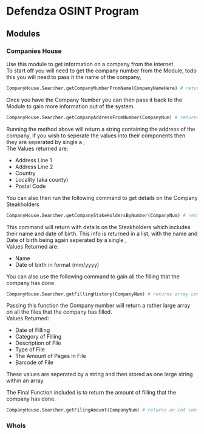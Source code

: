 # Defendza OSINT Program

## Modules
### Companies House
Use this module to get information on a company from the internet.  
To start off you will need to get the company number from the Module, todo this you will need to pass it the name of the company,
```python
CompanyHouse.Searcher.getCompanyNumberFromName(CompanyNameHere) # returns the company number
```
Once you have the Company Number you can then pass it back to the Module to gain more information out of the system.  
```python
CompanyHouse.Searcher.getCompanyAddressFromNumber(CompanyNum) # returns an address of the company if one excists
```
Running the method above will return a string containing the address of the company, if you wish to seperate the values into their components then they are seperated by single a ,  
The Values returned are:  
 - Address Line 1  
 - Address Line 2  
 - Country  
 - Locality (aka county)  
 - Postal Code  
  
  
You can also then run the following command to get details on the Company Steakholders  
```python
CompanyHouse.Searcher.getCompanyStakeHoldersByNumber(CompanyNum) # returns details on steakholders  
```
This command will return with details on the Steakholders which includes their name and date of birth. This info is returned in a list, with the name and Date of birth being again seperated by a single ,  
Values Returned are:  
 - Name  
 - Date of birth in format (mm/yyyy)  
  
  
You can also use the following command to gain all the filling that the company has done. 
```python
CompanyHouse.Searcher.getFillingHistory(CompanyNum) # returns array containing Filling details
```
Passing this function the Company number will return a rather large array on all the files that the company has filled.  
Values Returned:  
 - Date of Filling  
 - Category of Filling  
 - Description of File  
 - Type of File  
 - The Amount of Pages in File  
 - Barcode of File  
  
These values are seperated by a string and then stored as one large string within an array.  
  
  
The Final Function included is to return the amount of filling that the company has done.  
```python
CompanyHouse.Searcher.getFilingAmount(CompanyNum) # returns an int containing the amount of files the company has filled  
```
  
  
### WhoIs  
